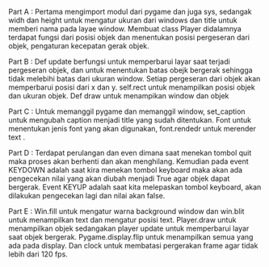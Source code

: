 
Part A :
Pertama mengimport modul dari pygame dan juga sys, sedangak widh dan height untuk mengatur ukuran dari windows dan title untuk memberi  nama pada layae window. Membuat class Player didalamnya terdapat fungsi dari posisi objek dan menentukan posisi pergeseran dari objek, pengaturan kecepatan gerak objek.

Part B :
Def update berfungsi untuk memperbarui layar saat terjadi pergeseran objek, dan untuk menentukan batas obejk bergerak sehingga tidak melebihi batas dari ukuran window. Setiap pergeseran dari objek akan memperbarui posisi dari x dan y.  self.rect untuk menampilkan posisi objek dan ukuran objek. Def draw untuk menampikan window dan objek

Part C :
Untuk memanggil pygame dan memanggil window, set_caption untuk mengubah caption menjadi title yang sudah ditentukan. Font untuk menentukan jenis font yang akan digunakan, font.rendedr untuk merender text .

Part D :
Terdapat perulangan dan even dimana saat menekan tombol quit maka proses akan berhenti dan akan menghilang. Kemudian pada event KEYDOWN adalah saat kira menekan tombol keyboard maka akan ada pengecekan nilai yang akan diubah menjadi True agar objek dapat bergerak. Event KEYUP adalah saat kita melepaskan tombol keyboard, akan dilakukan pengecekan lagi dan nilai akan false.

Part E :
Win.fill untuk mengatur warna background window dan win.blit untuk menampilkan text dan mengatur posisi text. Player.draw untuk menampilkan objek sedangakan player update untuk memperbarui layar saat objek bergerak. Pygame.display.flip untuk menampilkan semua yang ada pada display. Dan clock untuk membatasi pergerakan frame agar tidak lebih dari 120 fps.

